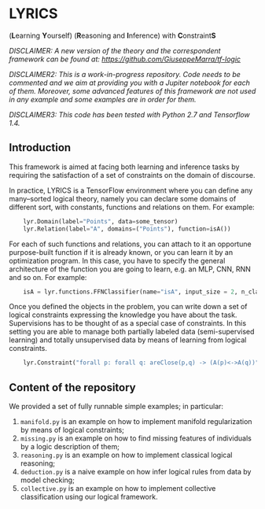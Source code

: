 # LYRICS


(**L**earning **Y**ourself) (**R**easoning and **I**nference) with **C**onstraint**S**

*DISCLAIMER: A new version of the theory and the correspondent framework can be found at: https://github.com/GiuseppeMarra/tf-logic*

*DISCLAIMER2: This is a work-in-progress repository. Code needs to be commented and we aim at providing you with a Jupiter notebook for each of them. Moreover, some advanced features of this framework are not used in any example and some examples are in order for them.*

*DISCLAIMER3: This code has been tested with Python 2.7 and Tensorflow 1.4.*

## Introduction
This framework is aimed at facing both learning and inference tasks by requiring the satisfaction of a set of constraints on the domain of discourse. 

In practice, LYRICS is a TensorFlow environment where you can define any many–sorted logical theory, namely you can declare some domains of different sort, with constants, functions and relations on them.
For example:

```python
    lyr.Domain(label="Points", data=some_tensor)
    lyr.Relation(label="A", domains=("Points"), function=isA())
```

For each of such functions and relations, you can attach to it an opportune purpose-built function if it is already known, or you can learn it by an optimization program. In this case, you have to specify the general architecture of the function you are going to learn, e.g. an MLP, CNN, RNN and so on.
For example:

```python
    isA = lyr.functions.FFNClassifier(name="isA", input_size = 2, n_classes = 1, hidden_sizes = [10,5])
```

Once you defined the objects in the problem, you can write down a set of logical constraints expressing the knowledge you have about the task. Supervisions has to be thought of as a special case of constraints. In this setting you are able to manage both partially labeled data (semi-supervised learning) and totally unsupervised data by means of learning from logical constraints.

```python
    lyr.Constraint("forall p: forall q: areClose(p,q) -> (A(p)<->A(q))")
```


## Content of the repository

We provided a set of fully runnable simple examples; in particular:
1. `manifold.py` is an example on how to implement manifold regularization by means of logical constraints;
2. `missing.py` is an example on how to find missing features of individuals by a logic description of them;
3. `reasoning.py` is an example on how to implement classical logical reasoning;
4. `deduction.py` is a naive example on how infer logical rules from data by model checking;
5. `collective.py` is an example on how to implement collective classification using our logical framework.
